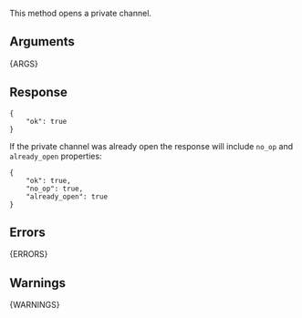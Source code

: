 This method opens a private channel.


## Arguments

{ARGS}


## Response

	{
		"ok": true
	}

If the private channel was already open the response will include `no_op` and
`already_open` properties:


	{
		"ok": true,
		"no_op": true,
		"already_open": true
	}


## Errors

{ERRORS}



## Warnings

{WARNINGS}
